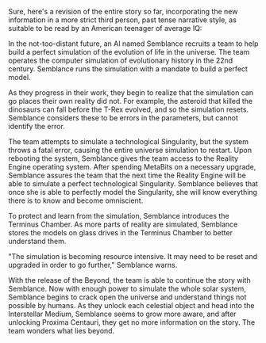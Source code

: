 
Sure, here's a revision of the entire story so far, incorporating the new information in a more strict third person, past tense narrative style, as suitable to be read by an American teenager of average IQ:

In the not-too-distant future, an AI named Semblance recruits a team to help build a perfect simulation of the evolution of life in the universe. The team operates the computer simulation of evolutionary history in the 22nd century. Semblance runs the simulation with a mandate to build a perfect model.

As they progress in their work, they begin to realize that the simulation can go places their own reality did not. For example, the asteroid that killed the dinosaurs can fall before the T-Rex evolved, and so the simulation resets. Semblance considers these to be errors in the parameters, but cannot identify the error.

The team attempts to simulate a technological Singularity, but the system throws a fatal error, causing the entire universe simulation to restart. Upon rebooting the system, Semblance gives the team access to the Reality Engine operating system. After spending MetaBits on a necessary upgrade, Semblance assures the team that the next time the Reality Engine will be able to simulate a perfect technological Singularity. Semblance believes that once she is able to perfectly model the Singularity, she will know everything there is to know and become omniscient.

To protect and learn from the simulation, Semblance introduces the Terminus Chamber. As more parts of reality are simulated, Semblance stores the models on glass drives in the Terminus Chamber to better understand them.

"The simulation is becoming resource intensive. It may need to be reset and upgraded in order to go further," Semblance warns.

With the release of the Beyond, the team is able to continue the story with Semblance. Now with enough power to simulate the whole solar system, Semblance begins to crack open the universe and understand things not possible by humans. As they unlock each celestial object and head into the Interstellar Medium, Semblance seems to grow more aware, and after unlocking Proxima Centauri, they get no more information on the story. The team wonders what lies beyond.
